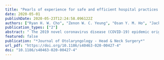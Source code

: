 ```yaml
---
title: "Pearls of experience for safe and efficient hospital practices in otorhinolaryngology—head and neck surgery in Hong Kong during the 2019 novel coronavirus disease (COVID-19) pandemic"
date: 2020-05-01
publishDate: 2020-05-23T12:24:58.096122Z
authors: ["Ryan H. W. Cho", "Zenon W. C. Yeung", "Osan Y. M. Ho", "Jacky F. W. Lo", "Alice K. Y. Siu", "Wendy M. Y. Kwan", "Zion W. H. To", "Anthony W. H. Chan", "Becky Y. T. Chan", "Kitty S. C. Fung", "Victor Abdullah", "Michael C. F. Tong", "Peter K. M. Ku"]
publication_types: ["2"]
abstract: " The 2019 novel coronavirus disease (COVID-19) epidemic originated in Wuhan, China and spread rapidly worldwide, leading the World Health Organization to declare an official global COVID-19 pandemic in March 2020. In Hong Kong, clinicians and other healthcare personnel collaborated closely to combat the outbreak of COVID-19 and minimize the cross-transmission of disease among hospital staff members. In the field of otorhinolaryngology—head and neck surgery (OHNS) and its various subspecialties, contingency plans were required for patient bookings in outpatient clinics, surgeries in operating rooms, protocols in wards and other services. Infected patients may shed severe acute respiratory syndrome coronavirus-2 (SARS-CoV-2) particles into their environments via body secretions. Therefore, otolaryngologists and other healthcare personnel in this specialty face a high risk of contracting COVID-19 and must remain vigilant when performing examinations and procedures involving the nose and throat. In this article, we share our experiences of the planning and logistics undertaken to provide safe and efficient OHNS practices over the last 2 months, during the COVID-19 pandemic. We hope that our experiences will serve as pearls for otolaryngologists and other healthcare personnel working in institutes that serve large numbers of patients every day, particularly with regard to the sharing of clinical and administrative tasks during the COVID-19 pandemic. "
featured: false
publication: "*Journal of Otolaryngology - Head & Neck Surgery*"
url_pdf: "https://doi.org/10.1186/s40463-020-00427-4"
doi: "10.1186/s40463-020-00427-4"
---
```


